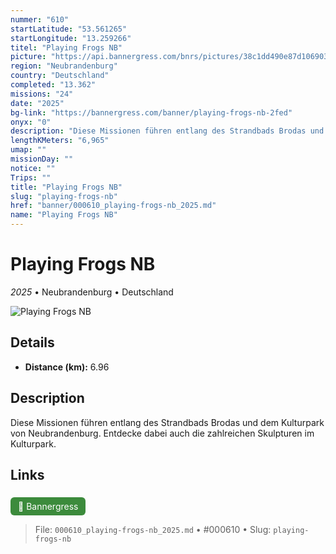 ```yaml
---
nummer: "610"
startLatitude: "53.561265"
startLongitude: "13.259266"
titel: "Playing Frogs NB"
picture: "https://api.bannergress.com/bnrs/pictures/38c1dd490e87d10690357af83dccbb59"
region: "Neubrandenburg"
country: "Deutschland"
completed: "13.362"
missions: "24"
date: "2025"
bg-link: "https://bannergress.com/banner/playing-frogs-nb-2fed"
onyx: "0"
description: "Diese Missionen führen entlang des Strandbads Brodas und dem Kulturpark von Neubrandenburg. Entdecke dabei auch die zahlreichen Skulpturen im Kulturpark."
lengthKMeters: "6,965"
umap: ""
missionDay: ""
notice: ""
Trips: ""
title: "Playing Frogs NB"
slug: "playing-frogs-nb"
href: "banner/000610_playing-frogs-nb_2025.md"
name: "Playing Frogs NB"
---
```

# Playing Frogs NB

*2025* • Neubrandenburg • Deutschland

![Playing Frogs NB](https://api.bannergress.com/bnrs/pictures/38c1dd490e87d10690357af83dccbb59)



## Details
- **Distance (km):** 6.96






## Description
Diese Missionen führen entlang des Strandbads Brodas und dem Kulturpark von Neubrandenburg. Entdecke dabei auch die zahlreichen Skulpturen im Kulturpark.



## Links
<a href="https://bannergress.com/banner/playing-frogs-nb-2fed" style="display:inline-block;margin:6px 8px 0 0;padding:6px 12px;background:#3c8b3c;color:#fff;text-decoration:none;border-radius:6px;">🔗 Bannergress</a>




> File: `000610_playing-frogs-nb_2025.md` • #000610 • Slug: `playing-frogs-nb`
